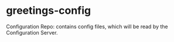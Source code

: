 # greetings-config

Configuration Repo: contains config files, which will be read by the Configuration Server.
